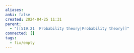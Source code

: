 ```yaml
---
aliases: 
anki: false
created: 2024-04-25 11:31
parent:
  - "[[519.21  Probability theory|Probability theory]]"
connected: []
tags:
  - fix/empty
---
```

